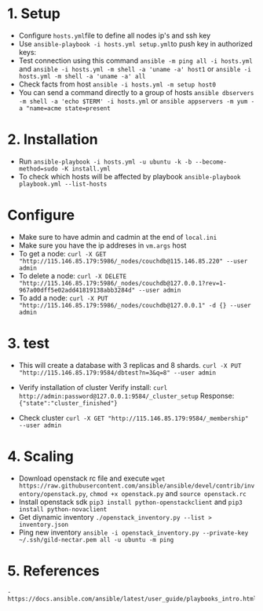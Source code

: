 # 1. Setup
- Configure `hosts.yml`file to define all nodes ip's and ssh key
- Use `ansible-playbook -i hosts.yml setup.yml`to push key in authorized keys: 
- Test connection using this command `ansible -m ping all -i hosts.yml ` and `ansible -i hosts.yml -m shell -a 'uname -a' host1` or `ansible -i hosts.yml -m shell -a 'uname -a' all`
- Check facts from host `ansible -i hosts.yml -m setup host0`
- You can send a command directly to a group of hosts `ansible dbservers -m shell -a 'echo $TERM' -i hosts.yml` or `ansible appservers -m yum -a "name=acme state=present`

# 2. Installation
- Run `ansible-playbook -i hosts.yml -u ubuntu -k -b --become-method=sudo -K install.yml `
- To check which hosts will be affected by playbook `ansible-playbook playbook.yml --list-hosts`

# Configure
- Make sure to have admin and cadmin at the end of `local.ini`
- Make sure you have the ip addreses in `vm.args` host
- To get a node: `curl -X GET "http://115.146.85.179:5986/_nodes/couchdb@115.146.85.220" --user admin`
- To delete a node: `curl -X DELETE "http://115.146.85.179:5986/_nodes/couchdb@127.0.0.1?rev=1-967a00dff5e02add41819138abb3284d" --user admin`
- To add a node: `curl -X PUT "http://115.146.85.179:5986/_nodes/couchdb@127.0.0.1" -d {} --user admin`

# 3. test

- This will create a database with 3 replicas and 8 shards.
`curl -X PUT "http://115.146.85.179:9584/dbtest?n=3&q=8" --user admin`


- Verify installation of cluster
  Verify install:
    `curl http://admin:password@127.0.0.1:9584/_cluster_setup`
  Response:
    `{"state":"cluster_finished"}`

- Check cluster
  `curl -X GET "http://115.146.85.179:9584/_membership" --user admin`


# 4. Scaling
  - Download openstack rc file and execute `wget https://raw.githubusercontent.com/ansible/ansible/devel/contrib/inventory/openstack.py`, `chmod +x openstack.py` and `source openstack.rc`
  - Install openstack sdk `pip3 install python-openstackclient` and `pip3 install python-novaclient`
  - Get diynamic inventory `./openstack_inventory.py --list > inventory.json`
  - Ping new inventory `ansible -i openstack_inventory.py --private-key ~/.ssh/gild-nectar.pem all -u ubuntu -m ping`
  
# 5. References
    - https://docs.ansible.com/ansible/latest/user_guide/playbooks_intro.html 